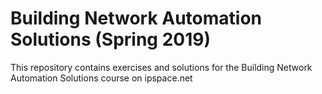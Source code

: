 # Building Network Automation Solutions (Spring 2019)
This repository contains exercises and solutions for the Building Network Automation Solutions course on ipspace.net

